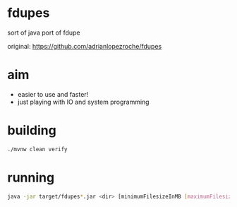 # fdupes
sort of java port of fdupe

original: https://github.com/adrianlopezroche/fdupes

# aim
- easier to use and faster!
- just playing with IO and system programming

# building

```bash
./mvnw clean verify
```

# running
```bash
java -jar target/fdupes*.jar <dir> [minimumFilesizeInMB [maximumFilesizeInMB]]
```

